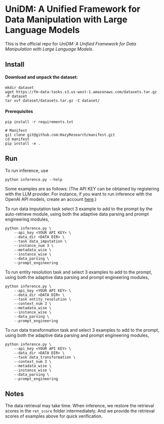 # UniDM: A Unified Framework for Data Manipulation with Large Language Models

This is the official repo for *UniDM: A Unified Framework for Data Manipulation with Large Language Models*.

## Install

#### Download and unpack the dataset:
```
mkdir dataset
wget https://fm-data-tasks.s3.us-west-1.amazonaws.com/datasets.tar.gz -P dataset
tar xvf dataset/datasets.tar.gz -C dataset/
```

#### Prerequisites

```
pip install -r requirements.txt

# Manifest
git clone git@github.com:HazyResearch/manifest.git
cd manifest
pip install -e .

```

## Run
To run inference, use
```
python inference.py --help
```
Some examples are as follows:
(The API KEY can be obtained by registering with the LLM provider. For instance, if you want to run inference with the OpenAI API models, create an account [here](https://openai.com/api/).)

To run data imputation task select 3 example to add to the prompt by the auto-retrieve module, using both the adaptive data parsing and prompt engineering modules,
```
python inference.py \
    --api_key <YOUR API KEY> \
    --data_dir <DATA DIR> \
    --task data_imputation \
    --instance_num 3 \
    --metadata_wise \
    --instance_wise \
    --data_parsing \
    --prompt_engineering
```
To run entity resolution task and select 3 examples to add to the prompt, using both the adaptive data parsing and prompt engineering modules,
```
python inference.py \
    --api_key <YOUR API KEY> \
    --data_dir <DATA DIR> \
    --task entity_resolution \
    --context_num 3 \
    --metadata_wise \
    --instance_wise \
    --data_parsing \
    --prompt_engineering
```
To run data transformation task and select 3 examples to add to the prompt, using both the adaptive data parsing and prompt engineering modules,
```
python inference.py \
    --api_key <YOUR API KEY> \
    --data_dir <DATA DIR> \
    --task data_transformation \
    --context_num 3 \
    --metadata_wise \
    --instance_wise \
    --data_parsing \
    --prompt_engineering
```

## Notes

The data retrieval may take time. When inference, we restore the retrieval scores in the `ret_score` folder intermediately. And we provide the retrieval scores of examples above for quick verification.








